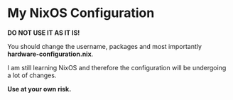 # My NixOS Configuration

**DO NOT USE IT AS IT IS!**


You should change the username, packages and most importantly **hardware-configuration.nix**.


I am still learning NixOS and therefore the configuration will be undergoing a lot of changes.

**Use at your own risk.**
